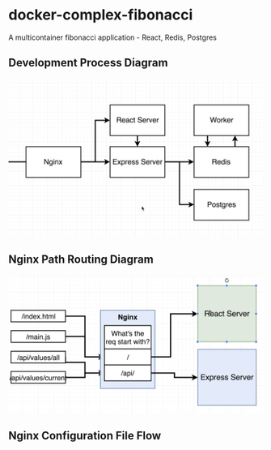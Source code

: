 # docker-complex-fibonacci
A multicontainer fibonacci application - React, Redis, Postgres

## Development Process Diagram
![Development Process Diagram](/assets/Dev_Process_Diagram.png "Dev Process Diagram.png")

## Nginx Path Routing Diagram
![Nginx Path Routing Diagram](/assets/Nginx_Path_Routing_Diagram.png "Nginx Path Routing Diagram.png")

## Nginx Configuration File Flow